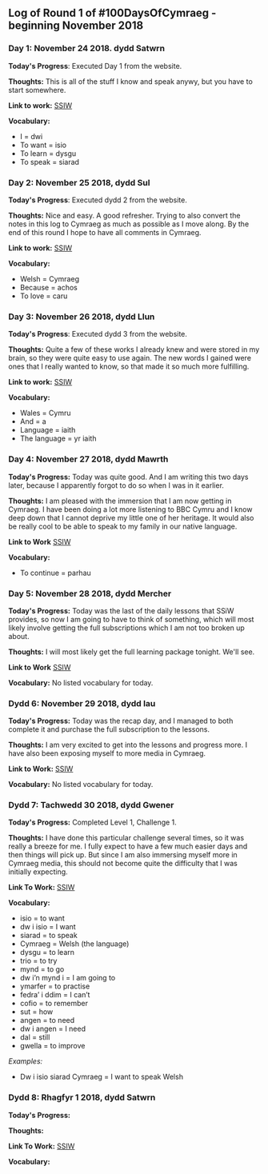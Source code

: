 
## Log of Round 1 of #100DaysOfCymraeg - beginning November 2018

### Day 1: November 24 2018. dydd Satwrn

**Today's Progress**: Executed Day 1 from the website.

**Thoughts:** This is all of the stuff I know and speak anywy, but you have to
start somewhere.

**Link to work:**
[SSIW](https://www.saysomethingin.com/welsh/1siw/1)

**Vocabulary:**
- I = dwi
- To want = isio
- To learn = dysgu
- To speak = siarad

### Day 2: November 25 2018, dydd Sul

**Today's Progress**: Executed dydd 2 from the website.

**Thoughts:** Nice and easy. A good refresher. Trying to also convert the notes
in this log to Cymraeg as much as possible as I move along. By the end of this
round I hope to have all comments in Cymraeg.

**Link to work:**
[SSIW](https://www.saysomethingin.com/welsh/1siw/2)

**Vocabulary:**
- Welsh = Cymraeg
- Because = achos
- To love = caru

### Day 3: November 26 2018, dydd Llun

**Today's Progress**: Executed dydd 3 from the website.

**Thoughts:** Quite a few of these works I already knew and were stored in my
brain, so they were quite easy to use again. The new words I gained were ones
that I really wanted to know, so that made it so much more fulfilling.

**Link to work:**
[SSIW](https://www.saysomethingin.com/welsh/1siw/3)

**Vocabulary:**
- Wales = Cymru
- And = a
- Language = iaith
- The language = yr iaith

### Day 4: November 27 2018, dydd Mawrth

**Today's Progress:**
Today was quite good. And I am writing this two days later, because I apparently
forgot to do so when I was in it earlier.

**Thoughts:**
I am pleased with the immersion that I am now getting in Cymraeg. I have been
doing a lot more listening to BBC Cymru and I know deep down that I cannot
deprive my little one of her heritage. It would also be really cool to be able
to speak to my family in our native language.

**Link to Work**
[SSIW](https://www.saysomethingin.com/welsh/1siw/4)

**Vocabulary:**
- To continue = parhau<br />

### Day 5: November 28 2018, dydd Mercher

**Today's Progress:**
Today was the last of the daily lessons that SSiW provides, so now I am going to
have to think of something, which will most likely involve getting the full
subscriptions which I am not too broken up about.

**Thoughts:**
I will most likely get the full learning package tonight. We'll see.

**Link to Work**
[SSIW](https://www.saysomethingin.com/welsh/1siw/5)

**Vocabulary:**
No listed vocabulary for today.

### Dydd 6: November 29 2018, dydd Iau

**Today's Progress:**
Today was the recap day, and I managed to both complete it and purchase the
full subscription to the lessons.

**Thoughts:**
I am very excited to get into the lessons and progress more. I have also been
exposing myself to more media in Cymraeg.

**Link to Work:**
[SSIW](https://www.saysomethingin.com/welsh/1siw)

**Vocabulary:**
No listed vocabulary for today.

### Dydd 7: Tachwedd 30 2018, dydd Gwener

**Today's Progress:**
Completed Level 1, Challenge 1.

**Thoughts:**
I have done this particular challenge several times, so it was really a breeze
for me. I fully expect to have a few much easier days and then things will pick
up. But since I am also immersing myself more in Cymraeg media, this should not
become quite the difficulty that I was initially expecting.

**Link To Work:**
[SSIW](https://www.saysomethingin.com/welsh/level1/challenge1)

**Vocabulary:**

- isio = to want
- dw i isio = I want
- siarad = to speak
- Cymraeg = Welsh (the language)
- dysgu = to learn
- trio = to try
- mynd = to go
- dw i’n mynd i = I am going to
- ymarfer = to practise
- fedra’ i ddim = I can’t
- cofio = to remember
- sut = how
- angen = to need
- dw i angen = I need
- dal = still
- gwella = to improve

*Examples:*
- Dw i isio siarad Cymraeg = I want to speak Welsh

### Dydd 8: Rhagfyr 1 2018, dydd Satwrn

**Today's Progress:**


**Thoughts:**

**Link To Work:**
[SSIW](https://www.saysomethingin.com/welsh/level1/challenge2)

**Vocabulary:**
